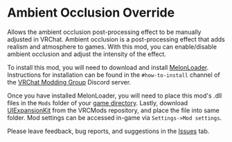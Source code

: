 # Ambient Occlusion Override
Allows the ambient occlusion post-processing effect to be manually adjusted in VRChat. Ambient occlusion is a post-processing effect that adds realism and atmosphere to games. With this mod, you can enable/disable ambient occlusion and adjust the intensity of the effect.

To install this mod, you will need to download and install [MelonLoader](https://www.melonwiki.xyz). Instructions for installation can be found in the `#how-to-install` channel of the [VRChat Modding Group](https://discord.gg/2Wn3N2P) Discord server.

Once you have installed MelonLoader, you will need to place this mod's .dll files in the `Mods` folder of your [game directory](https://support.steampowered.com/kb_article.php?ref=7418-YUBN-8129). Lastly, download [UIExpansionKit](https://github.com/knah/VRCMods/releases/) from the VRCMods repository, and place the file into same folder. Mod settings can be accessed in-game via `Settings->Mod settings`.

Please leave feedback, bug reports, and suggestions in the [Issues](https://github.com/Xerolide/Ambient-Occlusion-Override/issues) tab.
